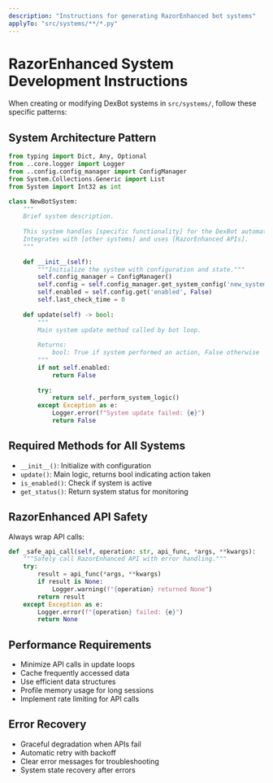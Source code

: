 ```yaml
---
description: "Instructions for generating RazorEnhanced bot systems"
applyTo: "src/systems/**/*.py"
---
```


# RazorEnhanced System Development Instructions

When creating or modifying DexBot systems in `src/systems/`, follow these specific patterns:

## System Architecture Pattern
```python
from typing import Dict, Any, Optional
from ..core.logger import Logger
from ..config.config_manager import ConfigManager
from System.Collections.Generic import List
from System import Int32 as int

class NewBotSystem:
    """
    Brief system description.
    
    This system handles [specific functionality] for the DexBot automation.
    Integrates with [other systems] and uses [RazorEnhanced APIs].
    """
    
    def __init__(self):
        """Initialize the system with configuration and state."""
        self.config_manager = ConfigManager()
        self.config = self.config_manager.get_system_config('new_system')
        self.enabled = self.config.get('enabled', False)
        self.last_check_time = 0
        
    def update(self) -> bool:
        """
        Main system update method called by bot loop.
        
        Returns:
            bool: True if system performed an action, False otherwise
        """
        if not self.enabled:
            return False
            
        try:
            return self._perform_system_logic()
        except Exception as e:
            Logger.error(f"System update failed: {e}")
            return False
```

## Required Methods for All Systems
- `__init__()`: Initialize with configuration
- `update()`: Main logic, returns bool indicating action taken
- `is_enabled()`: Check if system is active
- `get_status()`: Return system status for monitoring

## RazorEnhanced API Safety
Always wrap API calls:
```python
def _safe_api_call(self, operation: str, api_func, *args, **kwargs):
    """Safely call RazorEnhanced API with error handling."""
    try:
        result = api_func(*args, **kwargs)
        if result is None:
            Logger.warning(f"{operation} returned None")
        return result
    except Exception as e:
        Logger.error(f"{operation} failed: {e}")
        return None
```

## Performance Requirements
- Minimize API calls in update loops
- Cache frequently accessed data
- Use efficient data structures
- Profile memory usage for long sessions
- Implement rate limiting for API calls

## Error Recovery
- Graceful degradation when APIs fail
- Automatic retry with backoff
- Clear error messages for troubleshooting
- System state recovery after errors
